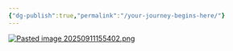 ```yaml
---
{"dg-publish":true,"permalink":"/your-journey-begins-here/"}
---
```



[![Pasted image 20250911155402.png](/img/user/Pasted%20image%2020250911155402.png)]([[Panchatantra\|Panchatantra]])